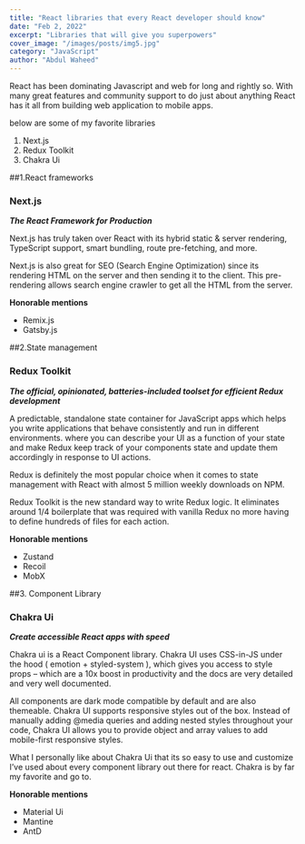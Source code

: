 ```yaml
---
title: "React libraries that every React developer should know"
date: "Feb 2, 2022"
excerpt: "Libraries that will give you superpowers"
cover_image: "/images/posts/img5.jpg"
category: "JavaScript"
author: "Abdul Waheed"
---
```


React has been dominating Javascript and web for long and rightly so.
With many great features and community support to do just about anything React has it all from building web application to mobile apps.

below are some of my favorite libraries

1. Next.js
2. Redux Toolkit
3. Chakra Ui


##1.React frameworks

### Next.js

**_The React Framework
for Production_**

Next.js has truly taken over React with its hybrid static & server rendering, TypeScript support, smart bundling, route pre-fetching, and more.

Next.js is also great for SEO (Search Engine Optimization) since its rendering HTML on the server and then sending it to the client. This pre-rendering allows search engine crawler to get all the HTML from the server.

**Honorable mentions**

- Remix.js
- Gatsby.js


##2.State management

### Redux Toolkit

**_The official, opinionated, batteries-included toolset for efficient Redux development_**

A predictable, standalone state container for JavaScript apps which helps you write applications that behave consistently and run in different environments. where you can describe your UI as a function of your state and make Redux keep track of your components state and update them accordingly in response to UI actions.

Redux is definitely the most popular choice when it comes to state management with React with almost 5 million weekly downloads on NPM.

Redux Toolkit is the new standard way to write Redux logic. It eliminates around 1/4 boilerplate that was required with vanilla Redux no more having to define hundreds of files for each action.

**Honorable mentions**

- Zustand
- Recoil
- MobX

##3.  Component Library

### Chakra Ui

**_Create accessible React apps with speed_**

Chakra ui is a React Component library.  Chakra UI uses CSS-in-JS under the hood ( emotion + styled-system ), which gives you access to style props – which are a 10x boost in productivity and the docs are very detailed and very well documented. 

All components are dark mode compatible by default and are also themeable. Chakra UI supports responsive styles out of the box. Instead of manually adding @media queries and adding nested styles throughout your code, Chakra UI allows you to provide object and array values to add mobile-first responsive styles.

 What I personally like about Chakra Ui that its so easy to use and customize I’ve used about every component library out there for react. Chakra is by far my favorite and go to.

**Honorable mentions**

- Material Ui
- Mantine
- AntD





